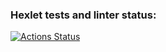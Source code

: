 ### Hexlet tests and linter status:

[![Actions Status](https://github.com/DmitryK1995/algorithms-project-69/actions/workflows/hexlet-check.yml/badge.svg)](https://github.com/DmitryK1995/algorithms-project-69/actions)
